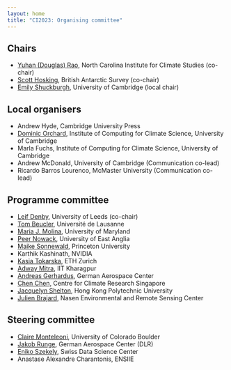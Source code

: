 ```yaml
---
layout: home
title: "CI2023: Organising committee"
---
```


## Chairs
- [Yuhan (Douglas) Rao](https://ncics.org/people/douglas-rao/), North Carolina Institute for Climate Studies (co-chair)
- [Scott Hosking](https://scotthosking.com/), British Antarctic Survey (co-chair)
- [Emily Shuckburgh](https://www.cst.cam.ac.uk/people/efs20), University of Cambridge (local chair)

## Local organisers

- Andrew Hyde, Cambridge University Press
- [Dominic Orchard](https://dorchard.github.io/), Institute of Computing for Climate Science, University of Cambridge
- Marla Fuchs, Institute of Computing for Climate Science, University of Cambridge
- Andrew McDonald, University of Cambridge (Communication co-lead)
- Ricardo Barros Lourenco, McMaster University (Communication co-lead)

## Programme committee

- [Leif Denby](https://leif.denby.eu/), University of Leeds (co-chair)
- [Tom Beucler](https://wp.unil.ch/dawn/), Université de Lausanne
- [Maria J. Molina](https://mariajmolina.github.io/), University of Maryland
- [Peer Nowack](https://research-portal.uea.ac.uk/en/persons/peer-nowack), University of East Anglia
- [Maike Sonnewald](https://msonnewald.com/), Princeton University
- Karthik Kashinath, NVIDIA
- [Kasia Tokarska](kasiatokarska.com), ETH Zurich
- [Adway Mitra](https://sites.google.com/site/adwayresearch/?pli=1), IIT Kharagpur
- [Andreas Gerhardus](https://orcid.org/0000-0003-1868-655X), German Aerospace Center
- [Chen Chen](http://ccrs.weather.gov.sg/chen-chen/), Centre for Climate Research Singapore
- [Jacquelyn Shelton](https://fatflake.github.io/), Hong Kong Polytechnic University
- [Julien Brajard](https://www.nersc.no/staff/julien-brajard), Nasen Environmental and Remote Sensing Center 

## Steering committee
- [Claire Monteleoni](https://www.colorado.edu/faculty/claire-monteleoni/), University of Colorado Boulder
- [Jakob Runge](https://climateinformaticslab.com/about/), German Aerospace Center (DLR)
- [Eniko Szekely](https://eszekely.github.io/), Swiss Data Science Center
- Anastase Alexandre Charantonis, ENSIIE
